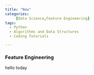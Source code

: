 ```yaml
---
title: "New"
categories:
     [Data Science,Feature Engineering]
tags:
  - Python
  - Algorithms and Data Structures
  - Coding Tutorials

---
```


### Feature Engineering
hello today